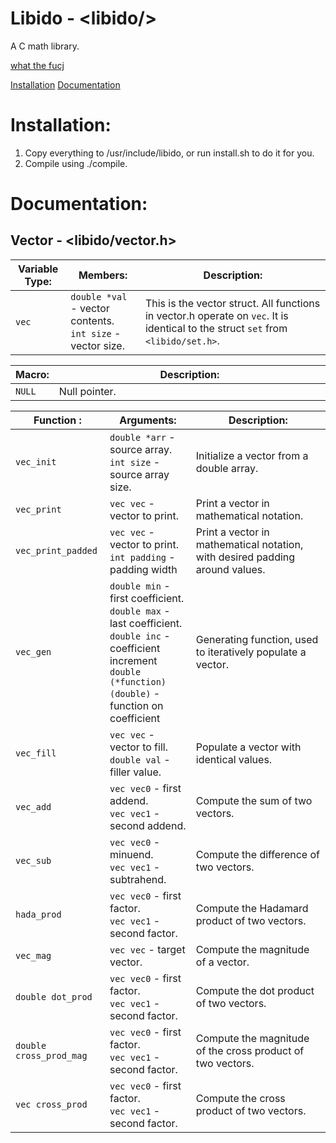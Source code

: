 # Libido - \<libido/\>
A C math library.

[what the fucj]()

[Installation](#installation)
[Documentation](#documentation)
# Installation:
1. Copy everything to /usr/include/libido, or run install.sh to do it for you.
2. Compile using ./compile.
# Documentation:
## Vector - <libido/vector.h>
| Variable Type: | Members: | Description:<img width=1000/> |
| - | - | - |
| `vec` | `double *val` - vector contents.<br> `int size` - vector size. | This is the vector struct. All functions in vector.h operate on `vec`. It is identical to the struct `set` from `<libido/set.h>`. |

| Macro: | Description: <img width=1000/> |
| - | - |
| `NULL` | Null pointer. |

| Function : | Arguments: | Description:<img width=1000/> |
| - | - | - |
| `vec_init` | `double *arr` - source array.<br> `int size` - source array size. | Initialize a vector from a double array. |
| `vec_print` | `vec vec` - vector to print. | Print a vector in mathematical notation. |
| `vec_print_padded` | `vec vec` - vector to print.<br> `int padding` - padding width | Print a vector in mathematical notation, with desired padding around values. |
| `vec_gen` | `double min` - first coefficient. <br> `double max` - last coefficient. <br> `double inc` - coefficient increment <br> `double (*function)(double)` - function on coefficient | Generating function, used to iteratively populate a vector. |
| `vec_fill` | `vec vec` - vector to fill. <br> `double val` - filler value. | Populate a vector with identical values. |
| `vec_add` | `vec vec0` - first addend. <br> `vec vec1` - second addend. | Compute the sum of two vectors. |
| `vec_sub` | `vec vec0` - minuend. <br> `vec vec1` - subtrahend. | Compute the difference of two vectors. |
| `hada_prod` | `vec vec0` - first factor. <br> `vec vec1` - second factor. | Compute the Hadamard product of two vectors. |
| `vec_mag` | `vec vec` - target vector. | Compute the magnitude of a vector. |
| `double dot_prod` | `vec vec0` - first factor. <br> `vec vec1` - second factor. | Compute the dot product of two vectors. |
| `double cross_prod_mag` | `vec vec0` - first factor. <br> `vec vec1` - second factor. | Compute the magnitude of the cross product of two vectors. |
| `vec cross_prod` | `vec vec0` - first factor. <br> `vec vec1` - second factor. | Compute the cross product of two vectors. |
